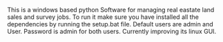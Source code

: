 This is a windows based python Software for managing real eastate land sales and survey jobs. To run it make sure you have installed all the dependencies by running the setup.bat file.
Default users are admin and User. Password is admin for both users.
Currently improving its linux GUI.
